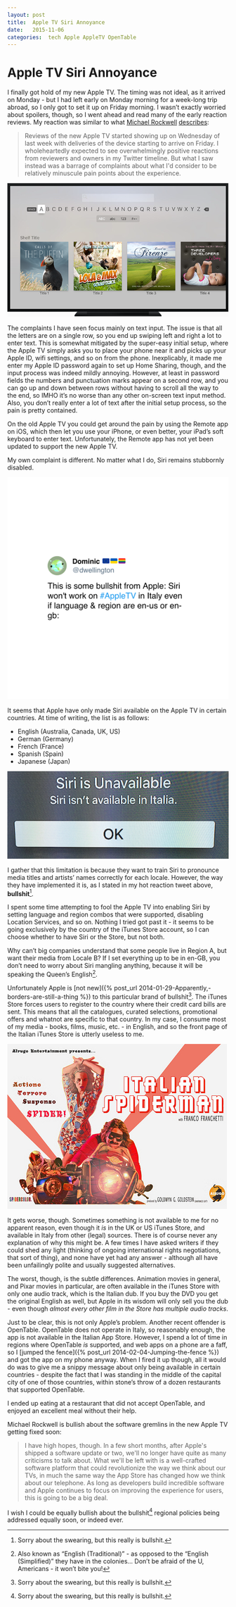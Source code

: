 ```yaml
---
layout: post
title:  Apple TV Siri Annoyance 
date:   2015-11-06 
categories:  tech Apple AppleTV OpenTable 
---
```


# Apple TV Siri Annoyance


I finally got hold of my new Apple TV. The timing was not ideal, as it arrived on Monday - but I had left early on Monday morning for a week-long trip abroad, so I only got to set it up on Friday morning. I wasn’t exactly worried about spoilers, though, so I went ahead and read many of the early reaction reviews. My reaction was similar to what [Michael Rockwell](https://twitter.com/mickerlodeon) [describes](http://samanthabielefeld.com/journal/apple-tv-mixed-reaction "The Apple TV's Mixed Reaction" ):

> Reviews of the new Apple TV started showing up on Wednesday of last week with deliveries of the device starting to arrive on Friday. I wholeheartedly expected to see overwhelmingly positive reactions from reviewers and owners in my Twitter timeline. But what I saw instead was a barrage of complaints about what I'd consider to be relatively minuscule pain points about the experience.

![](/images/unknown_filename.37.png)

The complaints I have seen focus mainly on text input. The issue is that all the letters are on a single row, so you end up swiping left and right a lot to enter text. This is somewhat mitigated by the super-easy initial setup, where the Apple TV simply asks you to place your phone near it and picks up your Apple ID, wifi settings, and so on from the phone. Inexplicably, it made me enter my Apple ID password again to set up Home Sharing, though, and the input process was indeed mildly annoying. However, at least in password fields the numbers and punctuation marks appear on a second row, and you can go up and down between rows without having to scroll all the way to the end, so IMHO it’s no worse than any other on-screen text input method. Also, you don’t really enter a lot of text after the initial setup process, so the pain is pretty contained.

On the old Apple TV you could get around the pain by using the Remote app on iOS, which then let you use your iPhone, or even better, your iPad’s soft keyboard to enter text. Unfortunately, the Remote app has not yet been updated to support the new Apple TV.

My own complaint is different. No matter what I do, Siri remains stubbornly disabled.

![](/images/tweet-662582005591367680.png)

It seems that Apple have only made Siri available on the Apple TV in certain countries. At time of writing, the list is as follows:

- English (Australia, Canada, UK, US)
- German (Germany)
- French (France)
- Spanish (Spain)
- Japanese (Japan)

![](/images/unknown_filename.39.png)

I gather that this limitation is because they want to train Siri to pronounce media titles and artists’ names correctly for each locale. However, the way they have implemented it is, as I stated in my hot reaction tweet above, **bullshit**[^1].

I spent some time attempting to fool the Apple TV into enabling Siri by setting language and region combos that were supported, disabling Location Services, and so on. Nothing I tried got past it - it seems to be going exclusively by the country of the iTunes Store account, so I can choose whether to have Siri or the Store, but not both.

Why can’t big companies understand that some people live in Region A, but want their media from Locale B? If I set everything up to be in en-GB, you don’t need to worry about Siri mangling anything, because it will be speaking the Queen’s English[^2].

Unfortunately Apple is [not new]({% post_url 2014-01-29-Apparently,-borders-are-still-a-thing %}) to this particular brand of bullshit[^1]. The iTunes Store forces users to register to the country where their credit card bills are sent. This means that all the catalogues, curated selections, promotional offers and whatnot are specific to that country. In my case, I consume most of my media - books, films, music, etc. - in English, and so the front page of the Italian iTunes Store is utterly useless to me.

![](/images/unknown_filename.38.jpeg)

It gets worse, though. Sometimes something is not available to me for no apparent reason, even though it *is* in the UK or US iTunes Store, and available in Italy from other (legal) sources. There is of course never any explanation of why this might be. A few times I have asked writers if they could shed any light (thinking of ongoing international rights negotiations, that sort of thing), and none have yet had any answer - although all have been unfailingly polite and usually suggested alternatives.

The worst, though, is the subtle differences. Animation movies in general, and Pixar movies in particular, are often available in the iTunes Store with only one audio track, which is the Italian dub. If you buy the DVD you get the original English as well, but Apple in its wisdom will only sell you the dub - even though *almost every other film in the Store has multiple audio tracks*.

Just to be clear, this is not only Apple’s problem. Another recent offender is OpenTable. OpenTable does not operate in Italy, so reasonably enough, the app is not available in the Italian App Store. However, I spend a lot of time in regions where OpenTable *is* supported, and web apps on a phone are a faff, so I [jumped the fence]({% post_url 2014-02-04-Jumping-the-fence %}) and got the app on my phone anyway. When I fired it up though, all it would do was to give me a snippy message about only being available in certain countries - despite the fact that I was standing in the middle of the capital city of one of those countries, within stone’s throw of a dozen restaurants that supported OpenTable.

I ended up eating at a restaurant that did not accept OpenTable, and enjoyed an excellent meal without their help.

Michael Rockwell is bullish about the software gremlins in the new Apple TV getting fixed soon:

> I have high hopes, though. In a few short months, after Apple's shipped a software update or two, we'll no longer have quite as many criticisms to talk about. What we'll be left with is a well-crafted software platform that could revolutionize the way we think about our TVs, in much the same way the App Store has changed how we think about our telephone. As long as developers build incredible software and Apple continues to focus on improving the experience for users, this is going to be a big deal.

I wish I could be equally bullish about the bullshit[^1] regional policies being addressed equally soon, or indeed ever.

[^1]: Sorry about the swearing, but this really is bullshit.
[^2]: Also known as “English (Traditional)” - as opposed to the “English (Simplified)” they have in the colonies… Don’t be afraid of the U, Americans - it won’t bite you!

                                                                   